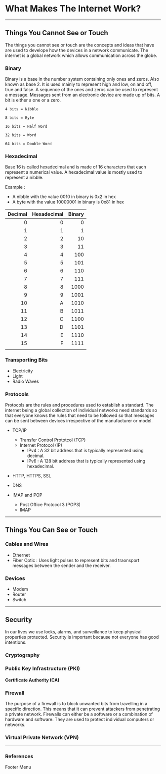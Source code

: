 # **What Makes The Internet Work?**
---
## **Things You Cannot See or Touch**
The things you cannot see or touch are the concepts and ideas that have are used to develope how the devices in a network communicate. The internet is a global network which allows communication across the globe.

### **Binary**

Binary is a base in the number system containing only ones and zeros. Also known as base 2. It is used mainly to represent high and low, on and off, true and false. A sequence of the ones and zeros can be used to represent a message. Messages sent from an electronic device are made up of bits. A bit is either a one or a zero.

    4 bits = Nibble 

    8 bits = Byte

    16 bits = Half Word

    32 bits = Word

    64 bits = Double Word


### **Hexadecimal**
Base 16 is called hexadecimal and is made of 16 characters that each represent a numerical value. A hexadecimal value is mostly used to represent a nibble.

Example :
* A nibble with the value 0010 in binary is 0x2 in hex  
* A byte with the value 10000001 in binary is 0x81 in hex

|Decimal   |Hexadecimal| Binary|
|---------:|----------:|------:|
|0         |0          |0      |
|1         |1          |1      |
|2         |2          |10     |
|3         |3          |11     |
|4         |4          |100    |
|5         |5          |101    |
|6         |6          |110    |
|7         |7          |111    |
|8         |8          |1000   |
|9         |9          |1001   |
|10        |A          |1010   |
|11        |B          |1011   |
|12        |C          |1100   |
|13        |D          |1101   |
|14        |E          |1110   |
|15        |F          |1111   |
|          |           |       |

### **Transporting Bits**
* Electricity
* Light
* Radio Waves

### **Protocols**
Protocols are the rules and procedures used to establish a standard. The internet being a global collection of individual networks need standards so that everyone knows the rules that need to be followed so that messages can be sent between devices irrespective of the manufacturer or model.

* TCP/IP
  * Transfer Control Prototcol (TCP)
  * Internet Protocol (IP)
    * IPv4 : A 32 bit address that is typically represented using decimal.
    * IPv6 : A 128 bit address that is typically represented using hexadecimal.

* HTTP, HTTPS, SSL
* DNS
* IMAP and POP
    * Post Office Protocol 3 (POP3)
    * IMAP


---
## **Things You Can See or Touch**

### **Cables and Wires**
* Ethernet
* Fiber Optic : Uses light pulses to represent bits and traonsport messages between the sender and the receiver.
### **Devices**
* Modem
* Router
* Switch
---
## **Security**
In our lives we use locks, alarms, and surveillance to keep physical properties protected. Security is important because not everyone has good intentions.  
### **Cryptography**

### **Public Key Infrastructure (PKI)**
 
#### **Certificate Authority (CA)**

### **Firewall**
The purpose of a firewall is to block unwanted bits from travelling in a specific direction. This means that it can prevent attackers from penetrating a private network. Firewalls can either be a software or a combination of hardware and software. They are used to protect individual computers or networks.
### **Virtual Private Network (VPN)**

---
### **References**

Footer Menu






